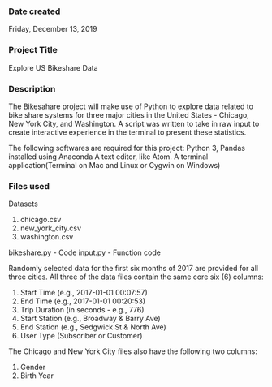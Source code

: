 ### Date created
Friday, December 13, 2019

### Project Title
Explore US Bikeshare Data

### Description
The Bikesahare project will make use of Python to explore data related to bike share systems for three major cities in the United States - Chicago, New York City, and Washington. A script was written to take in raw input to create interactive experience in the terminal to present these statistics.

The following softwares are required for this project:
Python 3, Pandas installed using Anaconda
A text editor, like Atom.
A terminal application(Terminal on Mac and Linux or Cygwin on Windows)

### Files used
Datasets
1) chicago.csv
2) new_york_city.csv
3) washington.csv

bikeshare.py - Code
input.py - Function code

Randomly selected data for the first six months of 2017 are provided for all three cities. All three of the data files contain the same core six (6) columns:

1) Start Time (e.g., 2017-01-01 00:07:57)
2) End Time (e.g., 2017-01-01 00:20:53)
3) Trip Duration (in seconds - e.g., 776)
4) Start Station (e.g., Broadway & Barry Ave)
5) End Station (e.g., Sedgwick St & North Ave)
6) User Type (Subscriber or Customer)

The Chicago and New York City files also have the following two columns:

1) Gender
2) Birth Year

